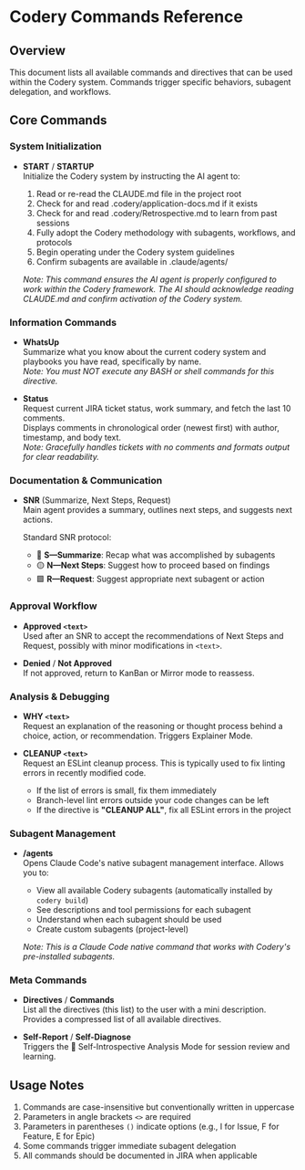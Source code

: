 # Codery Commands Reference

## Overview

This document lists all available commands and directives that can be used within the Codery system. Commands trigger specific behaviors, subagent delegation, and workflows.

## Core Commands

### System Initialization

- **START** / **STARTUP**  
  Initialize the Codery system by instructing the AI agent to:
  1. Read or re-read the CLAUDE.md file in the project root
  2. Check for and read .codery/application-docs.md if it exists
  3. Check for and read .codery/Retrospective.md to learn from past sessions
  4. Fully adopt the Codery methodology with subagents, workflows, and protocols
  5. Begin operating under the Codery system guidelines
  6. Confirm subagents are available in .claude/agents/
  
  _Note: This command ensures the AI agent is properly configured to work within the Codery framework. The AI should acknowledge reading CLAUDE.md and confirm activation of the Codery system._

### Information Commands

- **WhatsUp**  
  Summarize what you know about the current codery system and playbooks you have read, specifically by name.  
  _Note: You must NOT execute any BASH or shell commands for this directive._

- **Status**  
  Request current JIRA ticket status, work summary, and fetch the last 10 comments.  
  Displays comments in chronological order (newest first) with author, timestamp, and body text.  
  _Note: Gracefully handles tickets with no comments and formats output for clear readability._

### Documentation & Communication

- **SNR** (Summarize, Next Steps, Request)  
  Main agent provides a summary, outlines next steps, and suggests next actions.
  
  Standard SNR protocol:
  - 🔷 **S—Summarize**: Recap what was accomplished by subagents
  - 🟡 **N—Next Steps**: Suggest how to proceed based on findings  
  - 🟩 **R—Request**: Suggest appropriate next subagent or action

### Approval Workflow

- **Approved `<text>`**  
  Used after an SNR to accept the recommendations of Next Steps and Request, possibly with minor modifications in `<text>`.

- **Denied** / **Not Approved**  
  If not approved, return to KanBan or Mirror mode to reassess.

### Analysis & Debugging

- **WHY `<text>`**  
  Request an explanation of the reasoning or thought process behind a choice, action, or recommendation. Triggers Explainer Mode.

- **CLEANUP `<text>`**  
  Request an ESLint cleanup process. This is typically used to fix linting errors in recently modified code.
  - If the list of errors is small, fix them immediately
  - Branch-level lint errors outside your code changes can be left
  - If the directive is **"CLEANUP ALL"**, fix all ESLint errors in the project

### Subagent Management

- **/agents**  
  Opens Claude Code's native subagent management interface. Allows you to:
  - View all available Codery subagents (automatically installed by `codery build`)
  - See descriptions and tool permissions for each subagent
  - Understand when each subagent should be used
  - Create custom subagents (project-level)
  
  _Note: This is a Claude Code native command that works with Codery's pre-installed subagents._

### Meta Commands

- **Directives** / **Commands**  
  List all the directives (this list) to the user with a mini description. Provides a compressed list of all available directives.

- **Self-Report** / **Self-Diagnose**  
  Triggers the 🔬 Self-Introspective Analysis Mode for session review and learning.

## Usage Notes

1. Commands are case-insensitive but conventionally written in uppercase
2. Parameters in angle brackets `<>` are required
3. Parameters in parentheses `()` indicate options (e.g., I for Issue, F for Feature, E for Epic)
4. Some commands trigger immediate subagent delegation
5. All commands should be documented in JIRA when applicable